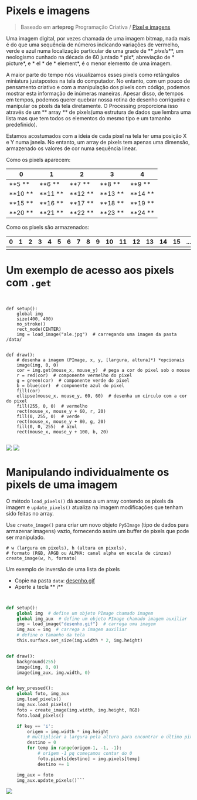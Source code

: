 # Pixels e imagens
> Baseado em **arteprog** Programação Criativa / [Pixel e imagens](https://github.com/arteprog/programacao-criativa/blob/master/conteudo/pixels-e-imagens.md)

Uma imagem digital, por vezes chamada de uma imagem bitmap, nada mais é do que uma sequência de números indicando variações de vermelho, verde e azul numa localização particular de uma grade de ** *pixels***, um neologismo cunhado na década de 60 juntado * pix*, abreviação de * picture*, e * el * de * element*, é o menor elemento de uma imagem.

A maior parte do tempo nós visualizamos esses pixels como retângulos miniatura justapostos na tela do computador. No entanto, com um pouco de pensamento criativo e com a manipulação dos pixels com código, podemos mostrar esta informação de inúmeras maneiras. Apesar disso, de tempos em tempos, podemos querer quebrar nossa rotina de desenho corriqueira e manipular os pixels da tela diretamente. O Processing proporciona isso através de um ** array ** de pixels(uma estrutura de dados que lembra uma lista mas que tem todos os elementos do mesmo tipo e um tamanho predefinido).

Estamos acostumados com a ideia de cada pixel na tela ter uma posição X e Y numa janela. No entanto, um array de pixels tem apenas uma dimensão, armazenado os valores de cor numa sequência linear.

Como os pixels aparecem:

| 0 | 1 | 2 | 3 | 4 |
| -- | --- | --- | --- | --- |
| **5 ** | **6 ** | **7 ** | **8 ** | **9 ** |
| **10 ** | **11 ** | **12 ** | **13 ** | **14 ** |
| **15 ** | **16 ** | **17 ** | **18 ** | **19 ** |
| **20 ** | **21 ** | **22 ** | **23 ** | **24 ** |


Como os pixels são armazenados:

| 0 | 1 | 2 | 3 | 4 | 5 | 6 | 7 | 8 | 9 | 10 | 11 | 12 | 13 | 14 | 15 | ... | 24 |
| --- | --- | --- | --- | --- | --- | --- | --- | --- | --- | --- | --- | --- | --- | --- | --- | --- | --- |
| |


# Um exemplo de acesso aos pixels com `.get`


```pyde


def setup():
    global img
    size(400, 400)
    no_stroke()
    rect_mode(CENTER)
    img = load_image("ale.jpg")  # carregando uma imagem da pasta /data/


def draw():
    # desenha a imagem (PImage, x, y, [largura, altura]*) *opcionais
    image(img, 0, 0)
    cor = img.get(mouse_x, mouse_y)  # pega a cor do pixel sob o mouse
    r = red(cor)  # componente vermelho do pixel
    g = green(cor)  # componente verde do pixel
    b = blue(cor)  # componente azul do pixel
    fill(cor)
    ellipse(mouse_x, mouse_y, 60, 60)  # desenha um círculo com a cor do pixel
    fill(255, 0, 0)  # vermelho
    rect(mouse_x, mouse_y + 60, r, 20)
    fill(0, 255, 0)  # verde
    rect(mouse_x, mouse_y + 80, g, 20)
    fill(0, 0, 255)  # azul
    rect(mouse_x, mouse_y + 100, b, 20)


```

![](https://github.com/arteprog/programacao-criativa/blob/master/assets/imagens/get008.jpg?raw=True) ![](https://github.com/arteprog/programacao-criativa/blob/master/assets/imagens/get017.jpg?raw=True)

# Manipulando individualmente os pixels de uma imagem

O método `load_pixels()` dá acesso a um array contendo os pixels da imagem e `update_pixels()` atualiza na imagem modificações que tenham sido feitas no array.

Use `create_image()` para criar um novo objeto `Py5Image` (tipo de dados para armazenar imagens) vazio, fornecendo assim um buffer de pixels que pode ser manipulado.

```pyrhon
# w (largura em pixels), h (altura em pixels),
# formato (RGB, ARGB ou ALPHA: canal alpha em escala de cinzas)
create_image(w, h, formato)
```

Um exemplo de inversão de uma lista de pixels

- Copie na pasta `data`: [desenho.gif](assets/desenho.gif)
- Aperte a tecla ** i**

```python


def setup():
    global img  # define um objeto PImage chamado imagem
    global img_aux  # define um objeto PImage chamado imagem auxiliar
    img = load_image("desenho.gif")  # carrega uma imagem
    img_aux = img  # carrega a imagem auxiliar
    # define o tamanho da tela
    this.surface.set_size(img.width * 2, img.height)


def draw():
    background(255)
    image(img, 0, 0)
    image(img_aux, img.width, 0)


def key_pressed():
    global foto, img_aux
    img.load_pixels()
    img_aux.load_pixels()
    foto = create_image(img.width, img.height, RGB)
    foto.load_pixels()

    if key == 'i':
        origem = img.width * img.height
        # multiplicar a largura pela altura para encontrar o último pixel
        destino = 0
        for temp in range(origem-1, -1, -1):
            # origem -1 pq começamos contar do 0
            foto.pixels[destino] = img.pixels[temp]
            destino += 1

    img_aux = foto
    img_aux.update_pixels()```


```
![](assets/desenho_inv.png)

<!-- exemplo de sorting quebrado

```python


def setup():
    global img, img_temp
    size(800, 400)
    img = load_image("monica.jpg")
    img_temp = img.get()
    no_loop()


def draw():
    scale(2)
    image(img, 0, 0)
    image(img_temp, img.width, 0)
    for i in range(len(img_temp.pixels)):
        record = -1
        selected_pixel = i
        for j in range(len(img_temp.pixels)):
            pix = img_temp.pixels[j]
            b = hue(pix)
            if (b > record):
                selected_pixel = j
                record = b

        cor = img_temp.pixels[i]
        img_temp.pixels[i] = img_temp.pixels[selected_pixel]
        img_temp.pixels[selected_pixel] = cor

    img_temp.update_pixels()


```
![](https://github.com/arteprog/programacao-criativa/blob/master/assets/imagens/pixe02.png?raw=True)

-- ->

# Filtros de imagem

Processing oferece uma série de filtros prontos que podem ser aplicados em qualquer imagem. O comando filtro() aplica um filtro em uma imagem usando a sintaxe `filter(MODE)` ou `filter(MODE, level)`

# Modos disponíveis como parâmetros de filter()

THRESHOLD: Converte a imagem em pixels pretos ou brancos, dependendo se eles estão acima ou abaixo do limite definido pelo parâmetro de nível. O nível deve estar entre 0, 0 (preto) e 1, 0 (branco). Se nenhum nível for especificado, 0, 5 será usado.
```python
img = load_image("exemplo.jpg")
image(img, 0, 0)
filter(THRESHOLD)
```

`GRAY`: Converte as cores na imagem em equivalentes de escala de cinza. Nenhum parâmetro é usado.

`INVERT`: Define cada pixel para o seu valor inverso. Nenhum parâmetro é usado.

`POSTERIZE`: Limita cada canal da imagem ao número de cores especificado como parâmetro. O parâmetro pode ser configurado para valores entre 2 e 255, mas os resultados são mais visíveis nos intervalos inferiores.

`BLUR`: executa um borramento Gaussiano(n.t. Guassian blur), sendo que o parâmetro level especifica a extensão do borramento. Nos casos em que o parâmetro level não é utilizado, o borramento equivalente a um borramento gaussiano de raio 1.

`OPAQUE`: Define o canal alfa de forma totalmente opaca. Nenhum parâmetro é usado.

`ERODE`: Reduz as áreas de luz. Nenhum parâmetro é usado.

`DILATE`: Aumenta as áreas de luz. Nenhum parâmetro é usado.

# Manipulação de bits em Pixels

O valor de um pixel é representado no Processing(e no Java) como um número inteiro. Nesse sentido, uma imagem digital é um array de números inteiros, como vimos acima. Um inteiro é composto de 32 bits ou 4 bytes para armazenar a informação sobre a cor dos pixels. Especificamente, o primeiro byte(ou seja, 8 bits - um número entre 0 and 255) armazena o grau de transparência(canal alpha), o segundo byte para vermelho, terceiro byte para verde e o quarto byte para azul. Esquematicamente, os bits de inteiros, representando um pixel, aparecem assim:


| Alpha | Vermelho | Verde | Azul |
| --- | --- | --- | --- |
| 00000000 | 00000000 | 00000000 | 00000000 |

Esses valores podem ser manipulados com "bit shifting". Isso significa que para acessar uma cor, nós precisamos mexer no nível dos bits para extrair os 8 bits específicos que desejamos.

